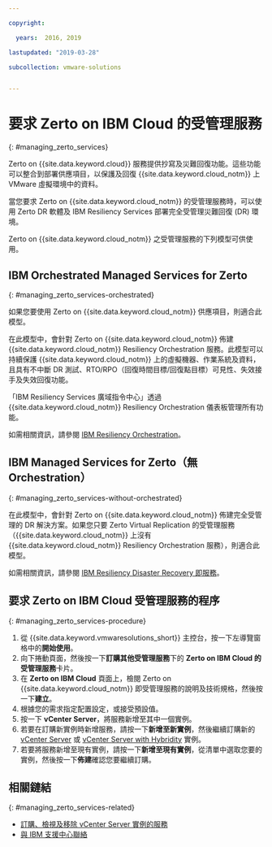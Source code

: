 ```yaml
---

copyright:

  years:  2016, 2019

lastupdated: "2019-03-28"

subcollection: vmware-solutions


---
```


# 要求 Zerto on IBM Cloud 的受管理服務
{: #managing_zerto_services}

Zerto on {{site.data.keyword.cloud}} 服務提供抄寫及災難回復功能。這些功能可以整合到部署供應項目，以保護及回復 {{site.data.keyword.cloud_notm}} 上 VMware 虛擬環境中的資料。

當您要求 Zerto on {{site.data.keyword.cloud_notm}} 的受管理服務時，可以使用 Zerto DR 軟體及 IBM Resiliency Services 部署完全受管理災難回復 (DR) 環境。

Zerto on {{site.data.keyword.cloud_notm}} 之受管理服務的下列模型可供使用。

## IBM Orchestrated Managed Services for Zerto
{: #managing_zerto_services-orchestrated}

如果您要使用 Zerto on {{site.data.keyword.cloud_notm}} 供應項目，則適合此模型。

在此模型中，會針對 Zerto on {{site.data.keyword.cloud_notm}} 佈建 {{site.data.keyword.cloud_notm}} Resiliency Orchestration 服務。此模型可以持續保護 {{site.data.keyword.cloud_notm}} 上的虛擬機器、作業系統及資料，且具有不中斷 DR 測試、RTO/RPO（回復時間目標/回復點目標）可見性、失效接手及失效回復功能。

「IBM Resiliency Services 廣域指令中心」透過 {{site.data.keyword.cloud_notm}} Resiliency Orchestration 儀表板管理所有功能。

如需相關資訊，請參閱 [IBM Resiliency Orchestration](https://www.ibm.com/us-en/marketplace/disaster-recovery-orchestration)。

## IBM Managed Services for Zerto（無 Orchestration）
{: #managing_zerto_services-without-orchestrated}

在此模型中，會針對 Zerto on {{site.data.keyword.cloud_notm}} 佈建完全受管理的 DR 解決方案。如果您只要 Zerto Virtual Replication 的受管理服務（{{site.data.keyword.cloud_notm}} 上沒有 {{site.data.keyword.cloud_notm}} Resiliency Orchestration 服務），則適合此模型。

如需相關資訊，請參閱 [IBM Resiliency Disaster Recovery 即服務](https://www.ibm.com/us-en/marketplace/disaster-recovery-as-a-service#product-header-top)。

## 要求 Zerto on IBM Cloud 受管理服務的程序
{: #managing_zerto_services-procedure}

1. 從 {{site.data.keyword.vmwaresolutions_short}} 主控台，按一下左導覽窗格中的**開始使用**。
2. 向下捲動頁面，然後按一下**訂購其他受管理服務**下的 **Zerto on IBM Cloud 的受管理服務**卡片。
3. 在 **Zerto on IBM Cloud** 頁面上，檢閱 Zerto on {{site.data.keyword.cloud_notm}} 即受管理服務的說明及技術規格，然後按一下**建立**。
4. 根據您的需求指定配置設定，或接受預設值。
5. 按一下 **vCenter Server**，將服務新增至其中一個實例。
6. 若要在訂購新實例時新增服務，請按一下**新增至新實例**，然後繼續訂購新的 [vCenter Server](/docs/services/vmwaresolutions/vcenter?topic=vmware-solutions-vc_orderinginstance) 或 [vCenter Server with Hybridity](/docs/services/vmwaresolutions/vcenter?topic=vmware-solutions-vc_hybrid_orderinginstance) 實例。
7. 若要將服務新增至現有實例，請按一下**新增至現有實例**，從清單中選取您要的實例，然後按一下**佈建**確認您要繼續訂購。

## 相關鏈結
{: #managing_zerto_services-related}

* [訂購、檢視及移除 vCenter Server 實例的服務](/docs/services/vmwaresolutions/vcenter?topic=vmware-solutions-vc_addingremovingservices)
* [與 IBM 支援中心聯絡](/docs/services/vmwaresolutions/vmonic?topic=vmware-solutions-trbl_support)

